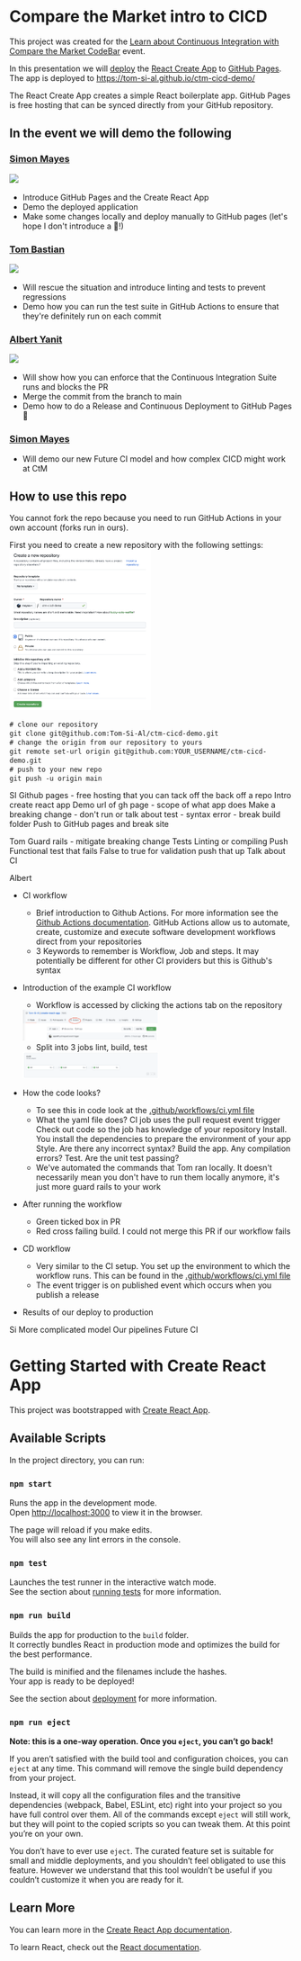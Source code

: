 # Compare the Market intro to CICD

This project was created for the [Learn about Continuous Integration with Compare the Market
](https://codebar.io/events/continuous-integration-with-compare-the-market) [CodeBar](https://codebar.io) event.

In this presentation we will [deploy](https://create-react-app.dev/docs/deployment/#github-pages) the [React Create App](https://reactjs.org/docs/create-a-new-react-app.html) to [GitHub Pages](https://pages.github.com/). The app is deployed to https://tom-si-al.github.io/ctm-cicd-demo/

The React Create App creates a simple React boilerplate app.  GitHub Pages is free hosting that can be synced directly from your GitHub repository.

## In the event we will demo the following

### [Simon Mayes](https://github.com/msyea)

<img src="https://avatars.githubusercontent.com/u/1286781?v=4" width="50%">

* Introduce GitHub Pages and the Create React App
* Demo the deployed application
* Make some changes locally and deploy manually to GitHub pages (let's hope I don't introduce a 🐛!)

### [Tom Bastian](https://github.com/tomjbast)

<img src="https://avatars.githubusercontent.com/u/42913132?v=4" width="50%">

* Will rescue the situation and introduce linting and tests to prevent regressions
* Demo how you can run the test suite in GitHub Actions to ensure that they're definitely run on each commit

### [Albert Yanit](https://github.com/ayanit1)

<img src="https://avatars.githubusercontent.com/u/24323722?v=4" width="50%">

* Will show how you can enforce that the Continuous Integration Suite runs and blocks the PR
* Merge the commit from the branch to main
* Demo how to do a Release and Continuous Deployment to GitHub Pages 🎉

### [Simon Mayes](https://github.com/msyea)

* Will demo our new Future CI model and how complex CICD might work at CtM

## How to use this repo
You cannot fork the repo because you need to run GitHub Actions in your own account (forks run in ours).

First you need to create a new repository with the following settings:
<img src="img/create-repo.png" width="50%">

```
# clone our repository
git clone git@github.com:Tom-Si-Al/ctm-cicd-demo.git
# change the origin from our repository to yours
git remote set-url origin git@github.com:YOUR_USERNAME/ctm-cicd-demo.git
# push to your new repo
git push -u origin main
```




SI
Github pages - free hosting that you can tack off the back off a repo
Intro create react app
Demo url of gh page - scope of what app does
Make a breaking change - don't run or talk about test - syntax error - break build folder 
Push to GitHub pages and break site

Tom
Guard rails - mitigate breaking change
Tests 
Linting or compiling
Push
Functional test that fails
False to true for validation push that up
Talk about CI

Albert
* CI workflow
  * Brief introduction to Github Actions. For more information see the [Github Actions documentation](https://docs.github.com/en/actions). GitHub Actions allow us to automate, create, customize and execute software development workflows direct from your repositories
  * 3 Keywords to remember is Workflow, Job and steps. It may potentially be different for other CI providers but this is Github's syntax

* Introduction of the example CI workflow
  * Workflow is accessed by clicking the actions tab on the repository

  <img src="img/actions-tab.png" width="50%">

  * Split into 3 jobs lint, build, test

  <img src="img/ci-jobs.png" width="50%">

* How the code looks?
  * To see this in code look at the [.github/workflows/ci.yml file](https://github.com/Tom-Si-Al/create-react-app/blob/main/.github/workflows/ci.yml)
  * What the yaml file does?
  CI job uses the pull request event trigger
  Check out code so the job has knowledge of your repository
  Install. You install the dependencies to prepare the environment of your app
  Style. Are there any incorrect syntax?
  Build the app. Any compilation errors?
  Test. Are the unit test passing?
  * We've automated the commands that Tom ran locally. It doesn't necessarily mean you don't have to run them locally anymore, it's just more guard rails to your work

* After running the workflow
  * Green ticked box in PR
  * Red cross failing build. I could not merge this PR if our workflow fails

* CD workflow
  * Very similar to the CI setup. You set up the environment to which the workflow runs. This can be found in the [.github/workflows/ci.yml file](https://github.com/Tom-Si-Al/create-react-app/blob/main/.github/workflows/cd.yml)
  * The event trigger is on published event which occurs when you publish a release

* Results of our deploy to production

Si
More complicated model
Our pipelines
Future CI

# Getting Started with Create React App

This project was bootstrapped with [Create React App](https://github.com/facebook/create-react-app).

## Available Scripts

In the project directory, you can run:

### `npm start`

Runs the app in the development mode.\
Open [http://localhost:3000](http://localhost:3000) to view it in the browser.

The page will reload if you make edits.\
You will also see any lint errors in the console.

### `npm test`

Launches the test runner in the interactive watch mode.\
See the section about [running tests](https://facebook.github.io/create-react-app/docs/running-tests) for more information.

### `npm run build`

Builds the app for production to the `build` folder.\
It correctly bundles React in production mode and optimizes the build for the best performance.

The build is minified and the filenames include the hashes.\
Your app is ready to be deployed!

See the section about [deployment](https://facebook.github.io/create-react-app/docs/deployment) for more information.

### `npm run eject`

**Note: this is a one-way operation. Once you `eject`, you can’t go back!**

If you aren’t satisfied with the build tool and configuration choices, you can `eject` at any time. This command will remove the single build dependency from your project.

Instead, it will copy all the configuration files and the transitive dependencies (webpack, Babel, ESLint, etc) right into your project so you have full control over them. All of the commands except `eject` will still work, but they will point to the copied scripts so you can tweak them. At this point you’re on your own.

You don’t have to ever use `eject`. The curated feature set is suitable for small and middle deployments, and you shouldn’t feel obligated to use this feature. However we understand that this tool wouldn’t be useful if you couldn’t customize it when you are ready for it.

## Learn More

You can learn more in the [Create React App documentation](https://facebook.github.io/create-react-app/docs/getting-started).

To learn React, check out the [React documentation](https://reactjs.org/).



